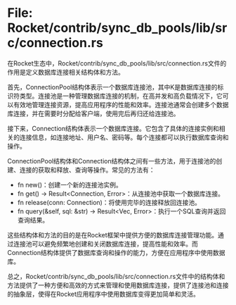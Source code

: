 # File: Rocket/contrib/sync_db_pools/lib/src/connection.rs

在Rocket生态中，Rocket/contrib/sync_db_pools/lib/src/connection.rs文件的作用是定义数据库连接相关结构体和方法。

首先，ConnectionPool<K>结构体表示一个数据库连接池，其中K是数据库连接的标识符类型。连接池是一种管理数据库连接的机制，在高并发和高负载情况下，它可以有效地管理连接资源，提高应用程序的性能和效率。连接池通常会创建多个数据库连接，并在需要时分配给客户端，使用完后再归还给连接池。

接下来，Connection<K>结构体表示一个数据库连接。它包含了具体的连接实例和相关的连接信息，如连接地址、用户名、密码等。每个连接都可以执行数据库查询和操作。

ConnectionPool<K>结构体和Connection<K>结构体之间有一些方法，用于连接池的创建、连接的获取和释放、查询等操作。常见的方法有：

- fn new()：创建一个新的连接池实例。
- fn get() -> Result<Connection<K>, Error>：从连接池中获取一个数据库连接。
- fn release(conn: Connection<K>)：将使用完毕的连接释放回连接池。
- fn query(&self, sql: &str) -> Result<Vec<Row>, Error>：执行一个SQL查询并返回查询结果。

这些结构体和方法的目的是在Rocket框架中提供方便的数据库连接管理功能。通过连接池可以避免频繁地创建和关闭数据库连接，提高性能和效率。而Connection结构体提供了数据库查询和操作的能力，方便在应用程序中使用数据库。

总之，Rocket/contrib/sync_db_pools/lib/src/connection.rs文件中的结构体和方法提供了一种方便和高效的方式来管理和使用数据库连接，提供了连接池和连接的抽象层，使得在Rocket应用程序中使用数据库变得更加简单和灵活。

